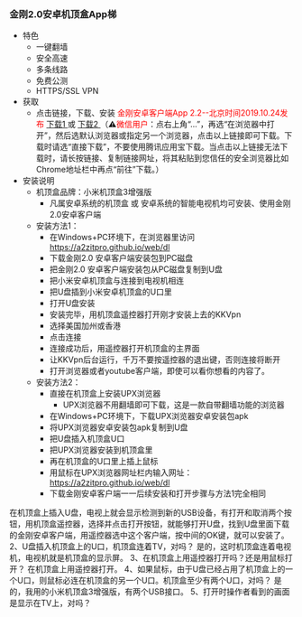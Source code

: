 ### 金刚2.0安卓机顶盒App梯
- 特色
  - 一键翻墙
  - 安全高速 
  - 多条线路 
  - 免费公测 
  - HTTPS/SSL VPN
- 获取
  - 点击链接，下载、安装<font color="Red"> 金刚安卓客户端App 2.2--北京时间2019.10.24发布 </font>[ 下载1 ](https://github.com/a2zitpro/client/releases/download/latest/app-prod-release.apk) 或 [ 下载2 ](https://myfasttrack.org/midman/dl_an_1358.php) （⚠️<font color="red">微信用户</font>：点右上角“...”，再选“在浏览器中打开”，然后选默认浏览器或指定另一个浏览器，点击以上链接即可下载。下载时请选“直接下载”，不要使用腾讯应用宝下载。当点击以上链接无法下载时，请长按链接、复制链接网址，将其粘贴到您信任的安全浏览器比如Chrome地址栏中再点“前往”下载。）
- 安装说明
  - 机顶盒品牌：小米机顶盒3增强版
    - 凡属安卓系统的机顶盒 或 安卓系统的智能电视机均可安装、使用金刚2.0安卓客户端
  - 安装方法1：
    - 在Windows+PC环境下，在浏览器里访问 https://a2zitpro.github.io/web/dl
    - 下载金刚2.0 安卓客户端安装包到PC磁盘
    - 把金刚2.0 安卓客户端安装包从PC磁盘复制到U盘
    - 把小米安卓机顶盒与连接到电视机相连
    - 把U盘插到小米安卓机顶盒的U口里
    - 打开U盘安装
    - 安装完毕，用机顶盒遥控器打开刚才安装上去的KKVpn
    - 选择美国加州或香港
    - 点击连接
    - 连接成功后，用遥控器打开机顶盒的主界面
    - 让KKVpn后台运行，千万不要按遥控器的退出键，否则连接将断开
    - 打开浏览器或者youtube客户端，即使可以看你想看的内容了。
  - 安装方法2：
     - 直接在机顶盒上安装UPX浏览器
       - UPX浏览器不用翻墙即可下载，这是一款自带翻墙功能的浏览器
     - 在Windows+PC环境下，下载UPX浏览器安卓安装包apk
     - 将UPX浏览器安卓安装包apk复制到U盘
     - 把U盘插入机顶盒U口
     - 把UPX浏览器安装到机顶盒里
     - 再在机顶盒的U口里上插上鼠标
     - 用鼠标在UPX浏览器网址栏内输入网址：https://a2zitpro.github.io/web/dl
     - 下载金刚安卓客户端一一后续安装和打开步骤与方法1完全相同




 在机顶盒上插入U盘，电视上就会显示检测到新的USB设备，有打开和取消两个按钮，用机顶盒遥控器，选择并点击打开按钮，就能够打开U盘，找到U盘里面下载的金刚安卓客户端，用遥控器选中这个客户端，按中间的OK键，就可以安装了。
2、U盘插入机顶盒上的U口，机顶盒连着TV，对吗？
     是的，这时机顶盒连着电视机，电视机就是机顶盒的显示屏。
3、在机顶盒上用遥控器打开吗？还是用鼠标打开？
      在机顶盒上用遥控器打开。
4、如果鼠标，由于U盘已经占用了机顶盒上的一个U口，则鼠标必连在机顶盒的另一个U口。机顶盒至少有两个U口，对吗？
      是的，我用的小米机顶盒3增强版，有两个USB接口。
5、打开时操作者看到的画面是显示在TV上，对吗？

